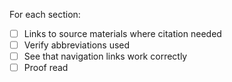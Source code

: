 For each section:

- [ ] Links to source materials where citation needed
- [ ] Verify abbreviations used
- [ ] See that navigation links work correctly
- [ ] Proof read
